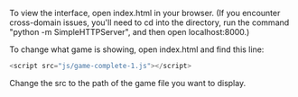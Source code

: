 To view the interface, open index.html in your browser.  (If you encounter cross-domain issues, you'll need to cd into the directory, run the command "python -m SimpleHTTPServer", and then open localhost:8000.)

To change what game is showing, open index.html and find this line:
```javascript
<script src="js/game-complete-1.js"></script>
```

Change the src to the path of the game file you want to display.
